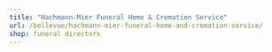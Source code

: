 ```yaml
---
title: "Hachmann-Mier Funeral Home & Cremation Service"
url: /bellevue/hachmann-mier-funeral-home-and-cremation-service/
shop: funeral directors
---
```

